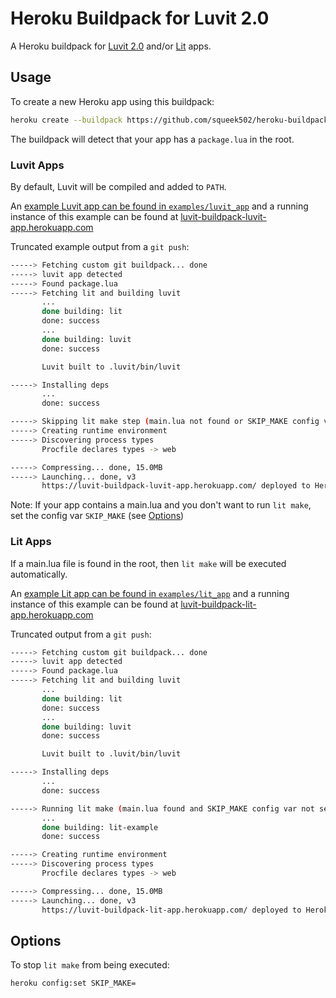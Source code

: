 Heroku Buildpack for Luvit 2.0
==============================

A Heroku buildpack for [Luvit 2.0](https://luvit.io) and/or [Lit](https://github.com/luvit/lit/#execution-and-packaging) apps.

## Usage

To create a new Heroku app using this buildpack:

```bash
heroku create --buildpack https://github.com/squeek502/heroku-buildpack-luvit.git
```

The buildpack will detect that your app has a `package.lua` in the root.

### Luvit Apps

By default, Luvit will be compiled and added to `PATH`.

An [example Luvit app can be found in `examples/luvit_app`](examples/luvit_app) and a running instance of this example can be found at [luvit-buildpack-luvit-app.herokuapp.com](https://luvit-buildpack-luvit-app.herokuapp.com/)

Truncated example output from a `git push`:
```bash
-----> Fetching custom git buildpack... done
-----> luvit app detected
-----> Found package.lua
-----> Fetching lit and building luvit
       ...
       done building: lit
       done: success
       ...
       done building: luvit
       done: success

       Luvit built to .luvit/bin/luvit

-----> Installing deps
       ...
       done: success

-----> Skipping lit make step (main.lua not found or SKIP_MAKE config var set)
-----> Creating runtime environment
-----> Discovering process types
       Procfile declares types -> web

-----> Compressing... done, 15.0MB
-----> Launching... done, v3
       https://luvit-buildpack-luvit-app.herokuapp.com/ deployed to Heroku
```

Note: If your app contains a main.lua and you don't want to run `lit make`, set the config var `SKIP_MAKE` (see [Options](#options))

### Lit Apps

If a main.lua file is found in the root, then `lit make` will be executed automatically.

An [example Lit app can be found in `examples/lit_app`](examples/lit_app) and a running instance of this example can be found at [luvit-buildpack-lit-app.herokuapp.com](https://luvit-buildpack-lit-app.herokuapp.com/)

Truncated output from a `git push`:
```bash
-----> Fetching custom git buildpack... done
-----> luvit app detected
-----> Found package.lua
-----> Fetching lit and building luvit
       ...
       done building: lit
       done: success
       ...
       done building: luvit
       done: success

       Luvit built to .luvit/bin/luvit

-----> Installing deps
       ...
       done: success

-----> Running lit make (main.lua found and SKIP_MAKE config var not set)
       ...
       done building: lit-example
       done: success

-----> Creating runtime environment
-----> Discovering process types
       Procfile declares types -> web

-----> Compressing... done, 15.0MB
-----> Launching... done, v3
       https://luvit-buildpack-lit-app.herokuapp.com/ deployed to Heroku
```

## Options

To stop `lit make` from being executed:
```
heroku config:set SKIP_MAKE=
```
